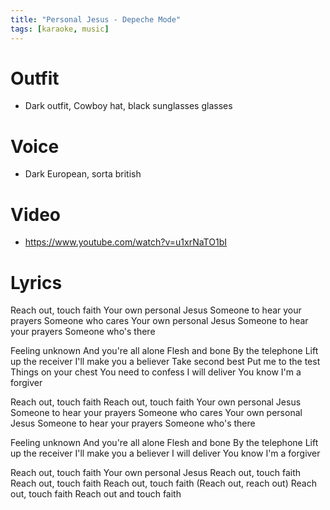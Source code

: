 ```yaml
---
title: "Personal Jesus - Depeche Mode"
tags: [karaoke, music]
---
```


# Outfit
- Dark outfit, Cowboy hat, black sunglasses glasses

# Voice
- Dark European, sorta british

# Video
- https://www.youtube.com/watch?v=u1xrNaTO1bI

# Lyrics
Reach out, touch faith
Your own personal Jesus
Someone to hear your prayers
Someone who cares
Your own personal Jesus
Someone to hear your prayers
Someone who's there

Feeling unknown
And you're all alone
Flesh and bone
By the telephone
Lift up the receiver
I'll make you a believer
Take second best
Put me to the test
Things on your chest
You need to confess
I will deliver
You know I'm a forgiver

Reach out, touch faith
Reach out, touch faith
Your own personal Jesus
Someone to hear your prayers
Someone who cares
Your own personal Jesus
Someone to hear your prayers
Someone who's there

Feeling unknown
And you're all alone
Flesh and bone
By the telephone
Lift up the receiver
I'll make you a believer
I will deliver
You know I'm a forgiver

Reach out, touch faith
Your own personal Jesus
Reach out, touch faith
Reach out, touch faith
Reach out, touch faith
(Reach out, reach out)
Reach out, touch faith
Reach out and touch faith